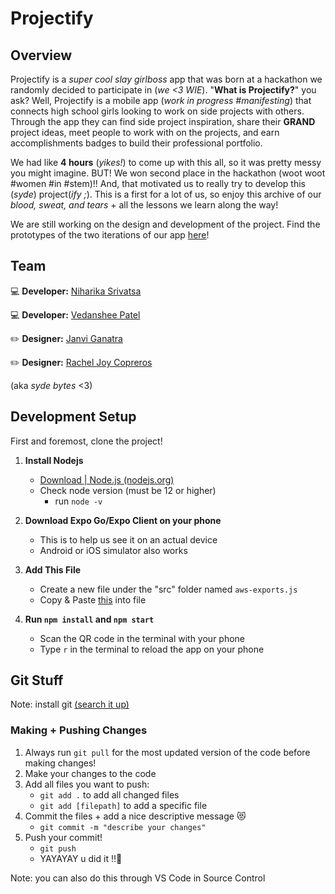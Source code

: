 # Projectify

## Overview
Projectify is a *super cool slay girlboss* app that was born at a hackathon we randomly decided to participate in (*we <3 WIE*). 
"**What is Projectify?**" you ask? Well, Projectify is a mobile app (*work in progress #manifesting*) that connects high school girls 
looking to work on side projects with others. Through the app they can find side project inspiration, share their **GRAND** project
ideas, meet people to work with on the projects, and earn accomplishments badges to build their professional portfolio.

We had like **4 hours** (*yikes!*) to come up with this all, so it was pretty messy you might imagine. BUT! We won second place in
the hackathon (woot woot #women #in #stem)!! And, that motivated us to really try to develop this (*syde*) project(*ify ;*). This 
is a first for a lot of us, so enjoy this archive of our *blood, sweat, and tears* + all the lessons we learn along the way!

We are still working on the design and development of the project. Find the prototypes of the two iterations of our app [here](https://www.figma.com/proto/fMyEdVA4qwRyJN0MUNTzcA/Projectify?page-id=641%3A15507&node-id=643%3A21143&viewport=241%2C-46%2C0.07&scaling=scale-down&starting-point-node-id=643%3A20382&show-proto-sidebar=1)!

## Team
💻 **Developer:** [Niharika Srivatsa](https://github.com/niharikasrivatsa)  

💻 **Developer:** [Vedanshee Patel](https://github.com/vedansheepatel)

✏️ **Designer:** [Janvi Ganatra](https://github.com/janviganatra)

✏️ **Designer:** [Rachel Joy Copreros](https://github.com/rjoyc)

(aka *syde bytes* <3)

## Development Setup
First and foremost, clone the project!

1) **Install Nodejs**
    - [Download | Node.js (nodejs.org)](https://nodejs.org/en/download/) 
    - Check node version (must be 12 or higher) 
        -  run `node -v`

2) **Download Expo Go/Expo Client on your phone**
    - This is to help us see it on an actual device 
    - Android or iOS simulator also works
   
4) **Add This File**
    - Create a new file under the "src" folder named `aws-exports.js`
    - Copy & Paste [this](https://janviganatra.notion.site/aws-exports-js-e490c312ea0f495baf74633f877aadca) into file

5) **Run `npm install` and `npm start`**
    - Scan the QR code in the terminal with your phone
    - Type `r` in the terminal to reload the app on your phone
   

## Git Stuff
Note: install git [(search it up)](https://git-scm.com/book/en/v2/Getting-Started-Installing-Git)
### Making + Pushing Changes
1) Always run `git pull` for the most updated version of the code before making changes!
2) Make your changes to the code
3) Add all files you want to push: 
    - `git add .` to add all changed files
    - `git add [filepath]` to add a specific file
4) Commit the files + add a nice descriptive message 😻
    - `git commit -m "describe your changes"`
5) Push your commit!
    - `git push`
    - YAYAYAY u did it ‼️🎉

Note: you can also do this through VS Code in Source Control
